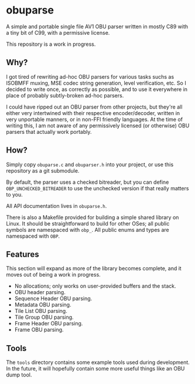 obuparse
========

A simple and portable single file AV1 OBU parser written in mostly C89 with a tiny bit of C99,
with a permissive license.

This repository is a work in progress.

Why?
----

I got tired of rewriting ad-hoc OBU parsers for various tasks suchs as ISOBMFF muxing,
MSE codec string generation, level verification, etc. So I decided to write once,
as correctly as possible, and to use it everywhere in place of probably subtly-broken
ad-hoc parsers.

I could have ripped out an OBU parser from other projects, but they're all either
very intertwined with their respective encoder/decoder, written in very unportable
manners, or in non-FFI friendly languages. At the time of writing this, I am not
aware of any permissively licensed (or otherwise) OBU parsers that actually work
portably.

How?
----

Simply copy `obuparse.c` and `obuparser.h` into your project, or use this repository
as a git submodule.

By default, the parser uses a checked bitreader, but you can define `OBP_UNCHECKED_BITREADER`
to use the unchecked version if that really matters to you.

All API documentation lives in `obuparse.h`.

There is also a Makefile provided for building a simple shared library on Linux. It
should be straightforward to build for other OSes; all public symbols are namespaced
with `obp_`. All public enums and types are namespaced with `OBP`.

Features
--------

This section will expand as more of the library becomes complete, and it moves
out of being a work in progress.

* No allocations; only works on user-provided buffers and the stack.
* OBU header parsing.
* Sequence Header OBU parsing.
* Metadata OBU parsing.
* Tile List OBU parsing.
* Tile Group OBU parsing.
* Frame Header OBU parsing.
* Frame OBU parsing.

Tools
-----

The `tools` directory contains some example tools used during development. In the
future, it will hopefully contain some more useful things like an OBU dump tool.
